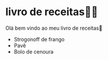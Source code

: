 # livro de receitas:man_cook:

Olá bem vindo ao meu livro de receitas:wave:

- Strogonoff de frango
- Pavê
- Bolo de cenoura